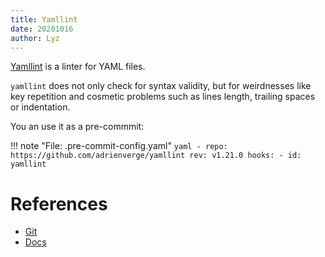 ```yaml
---
title: Yamllint
date: 20201016
author: Lyz
---
```


[Yamllint](https://github.com/adrienverge/yamllint) is a linter for YAML files.

`yamllint` does not only check for syntax validity, but for weirdnesses like key
repetition and cosmetic problems such as lines length, trailing spaces or
indentation.

You an use it as a pre-commmit:

!!! note "File: .pre-commit-config.yaml"
    ```yaml
    - repo: https://github.com/adrienverge/yamllint
      rev: v1.21.0
      hooks:
        - id: yamllint
    ```

# References

* [Git](https://github.com/adrienverge/yamllint)
* [Docs](https://yamllint.readthedocs.io/)

